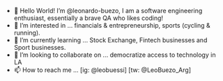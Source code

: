 - 👋 Hello World! I’m @leonardo-buezo, I am a software engineering enthusiast, essentially a brave QA who likes coding! 
- 👀 I’m interested in ... financials & entrepreneurship, sports (cycling & running).
- 🌱 I’m currently learning ... Stock Exchange, Fintech businesses and Sport businesses.
- 💞️ I’m looking to collaborate on ... democratize access to technology in LA
- 📫 How to reach me ... [ig: @leobuessi] [tw: @LeoBuezo_Arg]

<!---
leonardo-buezo/leonardo-buezo is a ✨ special ✨ repository because its `README.md` (this file) appears on your GitHub profile.
You can click the Preview link to take a look at your changes.
--->
